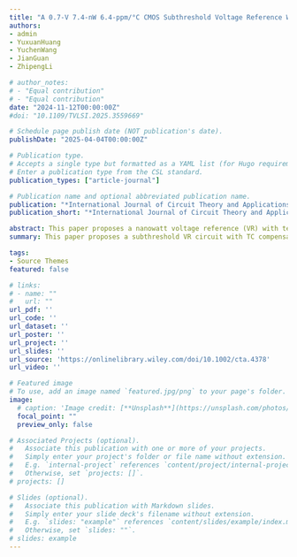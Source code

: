 ```yaml
---
title: "A 0.7-V 7.4-nW 6.4-ppm/°C CMOS Subthreshold Voltage Reference With Temperature Compensation Circuit"
authors:
- admin
- YuxuanHuang
- YuchenWang
- JianGuan
- ZhipengLi

# author_notes:
# - "Equal contribution"
# - "Equal contribution"
date: "2024-11-12T00:00:00Z"
#doi: "10.1109/TVLSI.2025.3559669"

# Schedule page publish date (NOT publication's date).
publishDate: "2025-04-04T00:00:00Z"

# Publication type.
# Accepts a single type but formatted as a YAML list (for Hugo requirements).
# Enter a publication type from the CSL standard.
publication_types: ["article-journal"]

# Publication name and optional abbreviated publication name.
publication: "*International Journal of Circuit Theory and ApplicationsVolume 53, Issue 8*."
publication_short: "*International Journal of Circuit Theory and ApplicationsVolume 53, Issue 8*."

abstract: This paper proposes a nanowatt voltage reference (VR) with temperature coefficient compensation. All transistors work in the subthreshold region. The complementary-to-absolute-temperature (CTAT) voltage and proportional-to-absolute-temperature (PTAT) voltage are mainly generated by two NMOS transistors with different threshold voltages. At the same time, a simple temperature compensation circuit is designed to optimize the temperature coefficient at high temperatures, so that the proposed VR circuit can generate a reference voltage with a wider temperature range and a lower temperature coefficient. The proposed VR circuit is implemented using a standard 0.18-μm CMOS process with an active area of only 0.022 mm2. The postlayout simulation results show that the proposed VR circuit generates a reference voltage of 308.21 mV at room temperature. Its temperature coefficient is 6.4 ppm/°C over a temperature range of −40°C°C–140°C, with a power consumption of 7.4 nW. The voltage line sensitivity (LS) is 0.098%/V, and the power supply ripple rejection (PSRR) is −72 dB @DC and −42 dB @10 MHz.
summary: This paper proposes a subthreshold VR circuit with TC compensation. The VR is generated by two NMOS transistors with different threshold voltages, and then its temperature performance is further improved through a simple and low-power temperature compensation circuit.

tags:
- Source Themes
featured: false

# links:
# - name: ""
#   url: ""
url_pdf: ''
url_code: ''
url_dataset: ''
url_poster: ''
url_project: ''
url_slides: ''
url_source: 'https://onlinelibrary.wiley.com/doi/10.1002/cta.4378'
url_video: ''

# Featured image
# To use, add an image named `featured.jpg/png` to your page's folder. 
image:
  # caption: 'Image credit: [**Unsplash**](https://unsplash.com/photos/jdD8gXaTZsc)'
  focal_point: ""
  preview_only: false

# Associated Projects (optional).
#   Associate this publication with one or more of your projects.
#   Simply enter your project's folder or file name without extension.
#   E.g. `internal-project` references `content/project/internal-project/index.md`.
#   Otherwise, set `projects: []`.
# projects: []

# Slides (optional).
#   Associate this publication with Markdown slides.
#   Simply enter your slide deck's filename without extension.
#   E.g. `slides: "example"` references `content/slides/example/index.md`.
#   Otherwise, set `slides: ""`.
# slides: example
---
```


<!-- {{% callout note %}}
Click the *Cite* button above to demo the feature to enable visitors to import publication metadata into their reference management software.
{{% /callout %}}

{{% callout note %}}
Create your slides in Markdown - click the *Slides* button to check out the example.
{{% /callout %}}

Add the publication's **full text** or **supplementary notes** here. You can use rich formatting such as including [code, math, and images](https://docs.hugoblox.com/content/writing-markdown-latex/). -->
